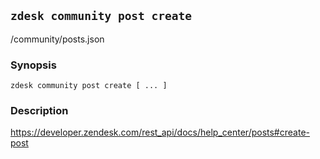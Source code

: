 ## `zdesk community post create`

/community/posts.json

### Synopsis

    zdesk community post create [ ... ]

### Description

https://developer.zendesk.com/rest_api/docs/help_center/posts#create-post

